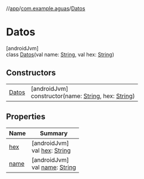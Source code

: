 //[app](../../../index.md)/[com.example.aguas](../index.md)/[Datos](index.md)

# Datos

[androidJvm]\
class [Datos](index.md)(val name: [String](https://kotlinlang.org/api/latest/jvm/stdlib/kotlin/-string/index.html), val hex: [String](https://kotlinlang.org/api/latest/jvm/stdlib/kotlin/-string/index.html))

## Constructors

| | |
|---|---|
| [Datos](-datos.md) | [androidJvm]<br>constructor(name: [String](https://kotlinlang.org/api/latest/jvm/stdlib/kotlin/-string/index.html), hex: [String](https://kotlinlang.org/api/latest/jvm/stdlib/kotlin/-string/index.html)) |

## Properties

| Name | Summary |
|---|---|
| [hex](hex.md) | [androidJvm]<br>val [hex](hex.md): [String](https://kotlinlang.org/api/latest/jvm/stdlib/kotlin/-string/index.html) |
| [name](name.md) | [androidJvm]<br>val [name](name.md): [String](https://kotlinlang.org/api/latest/jvm/stdlib/kotlin/-string/index.html) |
